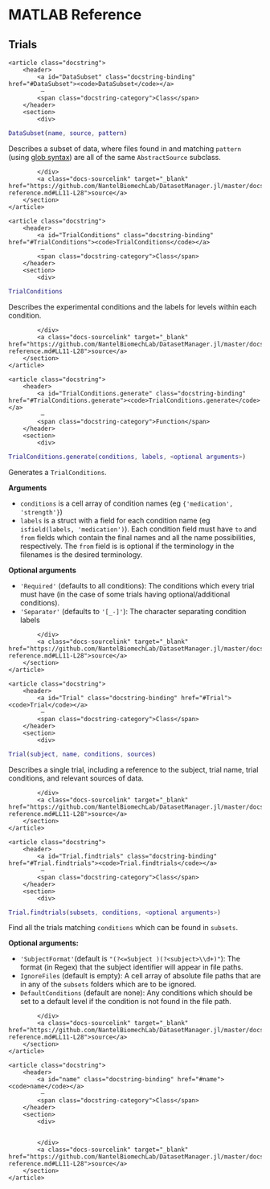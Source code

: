 # MATLAB Reference

## Trials

```@raw html
<article class="docstring">
    <header>
        <a id="DataSubset" class="docstring-binding" href="#DataSubset"><code>DataSubset</code></a>
         — 
        <span class="docstring-category">Class</span>
    </header>
    <section>
        <div>
```
```matlab
DataSubset(name, source, pattern)
```

Describes a subset of data, where files found in and matching `pattern`
(using [glob syntax](https://www.mathworks.com/help/matlab/ref/dir.html#bup_1_c-2')) are
all of the same `AbstractSource` subclass.

```@raw html
        </div>
        <a class="docs-sourcelink" target="_blank" href="https://github.com/NantelBiomechLab/DatasetManager.jl/master/docs/src/matlab-reference.md#LL11-L28">source</a>
    </section>
</article>
```

```@raw html
<article class="docstring">
    <header>
        <a id="TrialConditions" class="docstring-binding" href="#TrialConditions"><code>TrialConditions</code></a>
         — 
        <span class="docstring-category">Class</span>
    </header>
    <section>
        <div>
```
```matlab
TrialConditions
```

Describes the experimental conditions and the labels for levels within each condition.

```@raw html
        </div>
        <a class="docs-sourcelink" target="_blank" href="https://github.com/NantelBiomechLab/DatasetManager.jl/master/docs/src/matlab-reference.md#LL11-L28">source</a>
    </section>
</article>
```

```@raw html
<article class="docstring">
    <header>
        <a id="TrialConditions.generate" class="docstring-binding" href="#TrialConditions.generate"><code>TrialConditions.generate</code></a>
         — 
        <span class="docstring-category">Function</span>
    </header>
    <section>
        <div>
```

```matlab
TrialConditions.generate(conditions, labels, <optional arguments>)
```

Generates a `TrialConditions`.

**Arguments**

- `conditions` is a cell array of condition names (eg `{'medication', 'strength'}`)
- `labels` is a struct with a field for each condition name (eg `isfield(labels, 'medication')`).
  Each condition field must have `to` and `from` fields which contain the final names and all the name possibilities, respectively.
  The `from` field is is optional if the terminology in the filenames is the desired terminology.

**Optional arguments**

- `'Required'` (defaults to all conditions): The conditions which every trial must have (in the case of some
  trials having optional/additional conditions).
- `'Separator'` (defaults to `'[_-]'`): The character separating condition labels

```@raw html
        </div>
        <a class="docs-sourcelink" target="_blank" href="https://github.com/NantelBiomechLab/DatasetManager.jl/master/docs/src/matlab-reference.md#LL11-L28">source</a>
    </section>
</article>
```

```@raw html
<article class="docstring">
    <header>
        <a id="Trial" class="docstring-binding" href="#Trial"><code>Trial</code></a>
         — 
        <span class="docstring-category">Class</span>
    </header>
    <section>
        <div>
```
```matlab
Trial(subject, name, conditions, sources)
```

Describes a single trial, including a reference to the subject, trial name, trial
conditions, and relevant sources of data.

```@raw html
        </div>
        <a class="docs-sourcelink" target="_blank" href="https://github.com/NantelBiomechLab/DatasetManager.jl/master/docs/src/matlab-reference.md#LL11-L28">source</a>
    </section>
</article>
```

```@raw html
<article class="docstring">
    <header>
        <a id="Trial.findtrials" class="docstring-binding" href="#Trial.findtrials"><code>Trial.findtrials</code></a>
         — 
        <span class="docstring-category">Class</span>
    </header>
    <section>
        <div>
```
```matlab
Trial.findtrials(subsets, conditions, <optional arguments>)
```

Find all the trials matching `conditions` which can be found in `subsets`.

**Optional arguments:**

- `'SubjectFormat'`(default is `"(?<=Subject )(?<subject>\\d+)"`): The format (in Regex) that the subject identifier
    will appear in file paths.
- `IgnoreFiles` (default is empty): A cell array of absolute file paths that are in any of the `subsets` folders which are to be ignored.
- `DefaultConditions` (default are none): Any conditions which should be set to a default
    level if the condition is not found in the file path.

```@raw html
        </div>
        <a class="docs-sourcelink" target="_blank" href="https://github.com/NantelBiomechLab/DatasetManager.jl/master/docs/src/matlab-reference.md#LL11-L28">source</a>
    </section>
</article>
```

```@raw html
<article class="docstring">
    <header>
        <a id="name" class="docstring-binding" href="#name"><code>name</code></a>
         — 
        <span class="docstring-category">Class</span>
    </header>
    <section>
        <div>
```
```matlab
```

```@raw html
        </div>
        <a class="docs-sourcelink" target="_blank" href="https://github.com/NantelBiomechLab/DatasetManager.jl/master/docs/src/matlab-reference.md#LL11-L28">source</a>
    </section>
</article>
```

